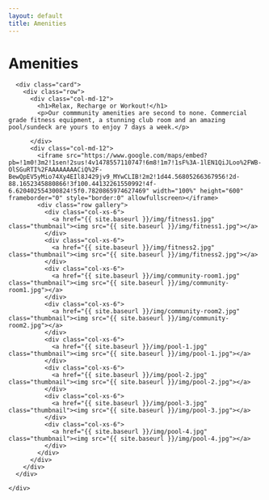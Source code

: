 ```yaml
---
layout: default
title: Amenities
---
```


<div class="container">
  <div class="row">
    <div class="col-md-8 center-block">
      <div class="card header-card">
        <h1>Amenities</h1>
      </div>
    </div>
    <div class="col-md-12">

      <div class="card">
        <div class="row">
          <div class="col-md-12">
            <h1>Relax, Recharge or Workout!</h1>
            <p>Our commmunity amenities are second to none. Commercial grade fitness equipment, a stunning club room and an amazing pool/sundeck are yours to enjoy 7 days a week.</p>

          </div>
          <div class="col-md-12">
            <iframe src="https://www.google.com/maps/embed?pb=!1m0!3m2!1sen!2sus!4v1478557110747!6m8!1m7!1sF%3A-1lEN1QiJLoo%2FWB-OlSGuRTI%2FAAAAAAAACiQ%2F-BewQpEV5yMio74Xy4EIl8J429jv9_MYwCLIB!2m2!1d44.56805266367956!2d-88.1652345880866!3f100.44132261550992!4f-6.620402554300824!5f0.7820865974627469" width="100%" height="600" frameborder="0" style="border:0" allowfullscreen></iframe>
            <div class="row gallery">
              <div class="col-xs-6">
                <a href="{{ site.baseurl }}/img/fitness1.jpg" class="thumbnail"><img src="{{ site.baseurl }}/img/fitness1.jpg"></a>
              </div>
              <div class="col-xs-6">
                <a href="{{ site.baseurl }}/img/fitness2.jpg" class="thumbnail"><img src="{{ site.baseurl }}/img/fitness2.jpg"></a>
              </div>
              <div class="col-xs-6">
                <a href="{{ site.baseurl }}/img/community-room1.jpg" class="thumbnail"><img src="{{ site.baseurl }}/img/community-room1.jpg"></a>
              </div>
              <div class="col-xs-6">
                <a href="{{ site.baseurl }}/img/community-room2.jpg" class="thumbnail"><img src="{{ site.baseurl }}/img/community-room2.jpg"></a>
              </div>
              <div class="col-xs-6">
                <a href="{{ site.baseurl }}/img/pool-1.jpg" class="thumbnail"><img src="{{ site.baseurl }}/img/pool-1.jpg"></a>
              </div>
              <div class="col-xs-6">
                <a href="{{ site.baseurl }}/img/pool-2.jpg" class="thumbnail"><img src="{{ site.baseurl }}/img/pool-2.jpg"></a>
              </div>
              <div class="col-xs-6">
                <a href="{{ site.baseurl }}/img/pool-3.jpg" class="thumbnail"><img src="{{ site.baseurl }}/img/pool-3.jpg"></a>
              </div>
              <div class="col-xs-6">
                <a href="{{ site.baseurl }}/img/pool-4.jpg" class="thumbnail"><img src="{{ site.baseurl }}/img/pool-4.jpg"></a>
              </div>
            </div>
          </div>
        </div>
      </div>

    </div>
  </div>
</div>

